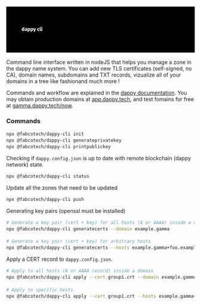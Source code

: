![dappy cli large image](https://raw.githubusercontent.com/fabcotech/dappy-cli/master/assets/dappycli.jpg)

Command line interface written in nodeJS that helps you manage a zone in the dappy name system. You can add new TLS certificates (self-signed, no CA), domain names, subdomains and TXT records, vizualize all of your domains in a tree like fashionand much more !

Commands and workflow are explained in the [dappy documentation](https://docs.dappy.tech/). You may obtain production domains at [app.dappy.tech](https://app.dappy.tech/), and test fomains for free at [gamma.dappy.tech/now](https://gamma.dappy.tech/now).

### Commands

```sh
npx @fabcotech/dappy-cli init
npx @fabcotech/dappy-cli generateprivatekey
npx @fabcotech/dappy-cli printpublickey
```

Checking if `dappy.config.json` is up to date with remote blockchain (dappy network) state.

```sh
npx @fabcotech/dappy-cli status
```

Update all the zones that need to be updated

```sh
npx @fabcotech/dappy-cli push
```

Generating key pairs (openssl must be installed)

```sh
# Generate a key pair (cert + key) for all hosts (A or AAAA) inside a domain
npx @fabcotech/dappy-cli generatecerts --domain example.gamma

# Generate a key pair (cert + key) for arbitrary hosts
npx @fabcotech/dappy-cli generatecerts --hosts example.gamma+foo.example.gamma+another.gamma
```

Apply a CERT record to `dappy.config.json`.

```sh
# Apply to all hosts (A or AAAA record) inside a domain
npx @fabcotech/dappy-cli apply --cert group1.crt --domain example.gamma

# Apply to specific hosts
npx @fabcotech/dappy-cli apply --cert group1.crt --hosts example.gamma+foo.example.gamma+another.gamma
```
